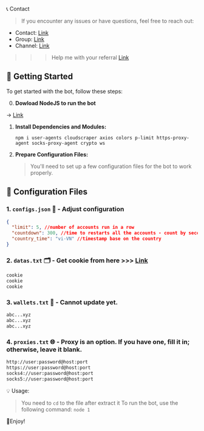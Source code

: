 📞 Contact

> If you encounter any issues or have questions, feel free to reach out:

- Contact: [Link](t.me/MeoMunDep)
- Group: [Link](t.me/KeoAirDropFreeNe)
- Channel: [Link](t.me/KeoAirDropFreeNee)

> > > Help me with your referral [Link](https://t.me/MNK_Inc_bot/mnk?startapp=invite_MeoMunDep)

## 🚀 Getting Started

To get started with the bot, follow these steps:

0. **Dowload NodeJS to run the bot**

-> [Link](https://t.me/KeoAirDropFreeNe/257/1462)

1. **Install Dependencies and Modules:**

   ```
   npm i user-agents cloudscraper axios colors p-limit https-proxy-agent socks-proxy-agent crypto ws
   ```

2. **Prepare Configuration Files:**

   > You'll need to set up a few configuration files for the bot to work properly.

## 📁 Configuration Files

### 1. `configs.json` 📜 - Adjust configuration

```json
{
  "limit": 5, //number of accounts run in a row
  "countdown": 300, //time to restarts all the accounts - count by seconds
  "country_time": "vi-VN" //timestamp base on the country
}
```

### 2. `datas.txt` 🗂️ - Get cookie from here >>> [Link](https://t.me/KeoAirDropFreeNe/257/6668)

```txt
cookie
cookie
cookie
```

### 3. `wallets.txt` 💼 - Cannot update yet.

```txt - wallet address
abc...xyz
abc...xyz
abc...xyz
```

### 4. `proxies.txt` 🌐 - Proxy is an option. If you have one, fill it in; otherwise, leave it blank.

```txt
http://user:password@host:port
https://user:password@host:port
socks4://user:password@host:port
socks5://user:password@host:port
```

💡 Usage:

> You need to `cd` to the file after extract it
> To run the bot, use the following command: `node 1`

🎇Enjoy!
